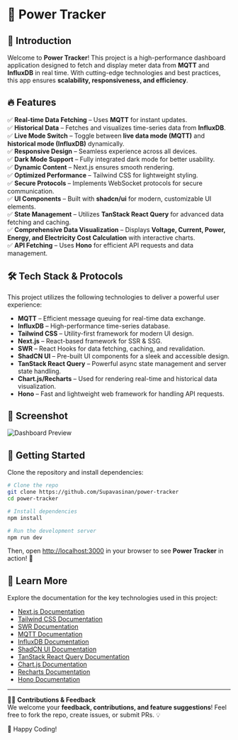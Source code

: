 # 🚀 Power Tracker

## 📌 Introduction

Welcome to **Power Tracker**! This project is a high-performance dashboard application designed to fetch and display meter data from **MQTT** and **InfluxDB** in real time. With cutting-edge technologies and best practices, this app ensures **scalability, responsiveness, and efficiency**.

## 🔥 Features

✅ **Real-time Data Fetching** – Uses **MQTT** for instant updates.  
✅ **Historical Data** – Fetches and visualizes time-series data from **InfluxDB**.  
✅ **Live Mode Switch** – Toggle between **live data mode (MQTT)** and **historical mode (InfluxDB)** dynamically.  
✅ **Responsive Design** – Seamless experience across all devices.  
✅ **Dark Mode Support** – Fully integrated dark mode for better usability.  
✅ **Dynamic Content** – Next.js ensures smooth rendering.  
✅ **Optimized Performance** – Tailwind CSS for lightweight styling.  
✅ **Secure Protocols** – Implements WebSocket protocols for secure communication.  
✅ **UI Components** – Built with **shadcn/ui** for modern, customizable UI elements.  
✅ **State Management** – Utilizes **TanStack React Query** for advanced data fetching and caching.  
✅ **Comprehensive Data Visualization** – Displays **Voltage, Current, Power, Energy, and Electricity Cost Calculation** with interactive charts.  
✅ **API Fetching** – Uses **Hono** for efficient API requests and data management.

## 🛠️ Tech Stack & Protocols

This project utilizes the following technologies to deliver a powerful user experience:

- **MQTT** – Efficient message queuing for real-time data exchange.
- **InfluxDB** – High-performance time-series database.
- **Tailwind CSS** – Utility-first framework for modern UI design.
- **Next.js** – React-based framework for SSR & SSG.
- **SWR** – React Hooks for data fetching, caching, and revalidation.
- **ShadCN UI** – Pre-built UI components for a sleek and accessible design.
- **TanStack React Query** – Powerful async state management and server state handling.
- **Chart.js/Recharts** – Used for rendering real-time and historical data visualization.
- **Hono** – Fast and lightweight web framework for handling API requests.

## 📸 Screenshot

![Dashboard Preview](https://imgur.com/SfGOhL2.jpeg)

## 🚀 Getting Started

Clone the repository and install dependencies:

```bash
# Clone the repo
git clone https://github.com/Supavasinan/power-tracker
cd power-tracker

# Install dependencies
npm install

# Run the development server
npm run dev
```

Then, open [http://localhost:3000](http://localhost:3000) in your browser to see **Power Tracker** in action! 🚀

## 📖 Learn More

Explore the documentation for the key technologies used in this project:

- [Next.js Documentation](https://nextjs.org/docs)
- [Tailwind CSS Documentation](https://tailwindcss.com/docs)
- [SWR Documentation](https://swr.vercel.app/docs)
- [MQTT Documentation](https://mqtt.org/documentation)
- [InfluxDB Documentation](https://docs.influxdata.com/)
- [ShadCN UI Documentation](https://ui.shadcn.com/)
- [TanStack React Query Documentation](https://tanstack.com/query/latest/docs/react)
- [Chart.js Documentation](https://www.chartjs.org/docs/latest/)
- [Recharts Documentation](https://recharts.org/en-US/)
- [Hono Documentation](https://hono.dev/)

---

👨‍💻 **Contributions & Feedback**  
We welcome your **feedback, contributions, and feature suggestions**! Feel free to fork the repo, create issues, or submit PRs. 💡

🚀 Happy Coding!

